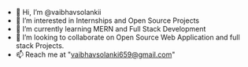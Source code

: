 - 👋 Hi, I’m @vaibhavsolankii
- 👀 I’m interested in  Internships and Open Source Projects
- 🌱 I’m currently learning MERN and Full Stack Development
- 💞️ I’m looking to collaborate on Open Source Web Application and full stack Projects.
- 📫 Reach me at "vaibhavsolanki659@gmail.com"

<!---
vaibhavsolankii/vaibhavsolankii is a ✨ special ✨ repository because its `README.md` (this file) appears on your GitHub profile.
You can click the Preview link to take a look at your changes.
--->
